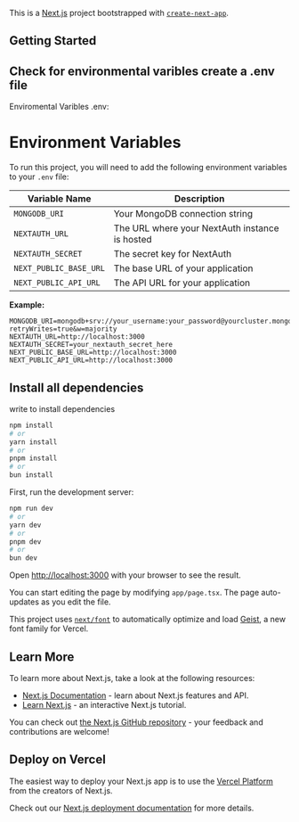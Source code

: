 This is a [Next.js](https://nextjs.org) project bootstrapped with [`create-next-app`](https://nextjs.org/docs/app/api-reference/cli/create-next-app).

## Getting Started

## Check for environmental varibles create a .env file

Enviromental Varibles .env:

# Environment Variables

To run this project, you will need to add the following environment variables to your `.env` file:

| Variable Name          | Description                                    |
| ---------------------- | ---------------------------------------------- |
| `MONGODB_URI`          | Your MongoDB connection string                 |
| `NEXTAUTH_URL`         | The URL where your NextAuth instance is hosted |
| `NEXTAUTH_SECRET`      | The secret key for NextAuth                    |
| `NEXT_PUBLIC_BASE_URL` | The base URL of your application               |
| `NEXT_PUBLIC_API_URL`  | The API URL for your application               |

**Example:**

```env
MONGODB_URI=mongodb+srv://your_username:your_password@yourcluster.mongodb.net/?retryWrites=true&w=majority
NEXTAUTH_URL=http://localhost:3000
NEXTAUTH_SECRET=your_nextauth_secret_here
NEXT_PUBLIC_BASE_URL=http://localhost:3000
NEXT_PUBLIC_API_URL=http://localhost:3000
```

## Install all dependencies

write to install dependencies

```bash
npm install
# or
yarn install
# or
pnpm install
# or
bun install
```

First, run the development server:

```bash
npm run dev
# or
yarn dev
# or
pnpm dev
# or
bun dev
```

Open [http://localhost:3000](http://localhost:3000) with your browser to see the result.

You can start editing the page by modifying `app/page.tsx`. The page auto-updates as you edit the file.

This project uses [`next/font`](https://nextjs.org/docs/app/building-your-application/optimizing/fonts) to automatically optimize and load [Geist](https://vercel.com/font), a new font family for Vercel.

## Learn More

To learn more about Next.js, take a look at the following resources:

- [Next.js Documentation](https://nextjs.org/docs) - learn about Next.js features and API.
- [Learn Next.js](https://nextjs.org/learn) - an interactive Next.js tutorial.

You can check out [the Next.js GitHub repository](https://github.com/vercel/next.js) - your feedback and contributions are welcome!

## Deploy on Vercel

The easiest way to deploy your Next.js app is to use the [Vercel Platform](https://vercel.com/new?utm_medium=default-template&filter=next.js&utm_source=create-next-app&utm_campaign=create-next-app-readme) from the creators of Next.js.

Check out our [Next.js deployment documentation](https://nextjs.org/docs/app/building-your-application/deploying) for more details.
